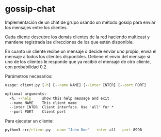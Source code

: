 # gossip-chat

Implementación de un chat de grupo usando un método gossip para enviar los mensajes entre los clientes.

Cada cliente descubre los demás clientes de la red haciendo multicast y mantiene registrada las direcciones de los que estén disponible.

En cuanto un cliente recibe un mensaje o decide enviar uno propio, envía el mensaje a todos los clientes disponibles. Detiene el envio del mensaje si uno de los clientes le responde que ya recibió el mensaje de otro cliente, con probabilidad 0.2.

Parámetros necesarios:

```cmd
usage: client.py [-h] [--name NAME] [--inter INTER] [--port PORT]

optional arguments:
  -h, --help     show this help message and exit
  --name NAME    This client name
  --inter INTER  Client interface. Use 'all' for *
  --port PORT    Client port
```

Para ejecutar un cliente:

```cmd
python3 src/client.py --name "John Doe" --inter all --port 8990
```
